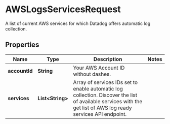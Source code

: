 

# AWSLogsServicesRequest

A list of current AWS services for which Datadog offers automatic log collection.

## Properties

Name | Type | Description | Notes
------------ | ------------- | ------------- | -------------
**accountId** | **String** | Your AWS Account ID without dashes. | 
**services** | **List&lt;String&gt;** | Array of services IDs set to enable automatic log collection. Discover the list of available services with the get list of AWS log ready services API endpoint. | 



